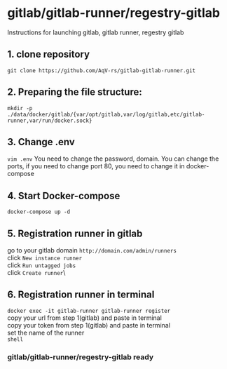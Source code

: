 # gitlab/gitlab-runner/regestry-gitlab
Instructions for launching gitlab, gitlab runner, regestry gitlab
## 1. clone repository
`git clone https://github.com/AqV-rs/gitlab-gitlab-runner.git`
## 2. Preparing the file structure:
`mkdir -p ./data/docker/gitlab/{var/opt/gitlab,var/log/gitlab,etc/gitlab-runner,var/run/docker.sock}`
## 3. Change .env
`vim .env`
You need to change the password, domain.
You can change the ports, if you need to change port 80, you need to change it in docker-compose
## 4. Start Docker-compose
`docker-compose up -d`
## 5. Registration runner in gitlab
go to your gitlab domain `http://domain.com/admin/runners` \
click `New instance runner` \
click `Run untagged jobs`\
click `Create runner`\
## 6. Registration runner in terminal
`docker exec -it gitlab-runner gitlab-runner register` \
copy your url from step 1(gitlab) and paste in terminal \
copy your token from step 1(gitlab) and paste in terminal \
set the name of the runner \
`shell` 

### gitlab/gitlab-runner/regestry-gitlab ready 


